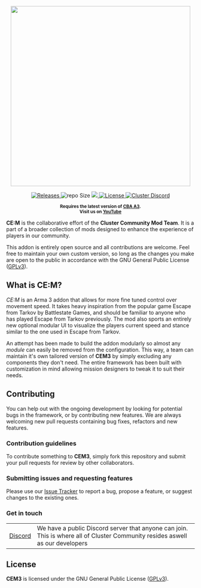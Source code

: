 <p align="center">
    <img src="https://raw.githubusercontent.com/clustermod/CEM3/main/extras/assets/logo/black/cem3_logo_trans.png" width="480">
</p>

<p align="center">
    <a href="https://github.com/clustermod/CEM3/releases">
        <img src="https://img.shields.io/github/v/release/clustermod/CEM3?style=flat-square" alt="Releases">
    </a>
    <a>
    <img src="https://img.shields.io/github/repo-size/clustermod/CEM3?style=flat-square" alt="repo Size">
    </a>
    <a href="https://github.com/clustermod/CEM3/issues" alt="Issue Tracker">
        <img src="https://img.shields.io/github/issues-raw/clustermod/CEM3?style=flat-square">
    </a>
    <a href="https://github.com/clustermod/CEM3/blob/master/LICENSE">
        <img src="https://img.shields.io/github/license/clustermod/CEM3?style=flat-square" alt="License">
    </a>
    <a href="https://discord.gg/6Sq6hDgbGF">
        <img src="https://img.shields.io/badge/Discord-Join-darkviolet.svg?style=flat-square" alt="Cluster Discord"">
    </a>
</p>

<p align="center">
    <sup><strong>Requires the latest version of <a href="https://github.com/CBATeam/CBA_A3/releases">CBA A3</a>.<br/>
    Visit us on <a href="https://www.youtube.com/channel/UCHvqA1frU_R9cqCW_5rmM4w">YouTube</a></strong></sup>
</p>

**CE:M** is the collaborative effort of the **Cluster Community Mod Team**. It is a part of a broader collection of mods designed to enhance the experience of players in our community.

This addon is entirely open source and all contributions are welcome. Feel free to maintain your own custom version, so long as the changes you make are open to the public in accordance with the GNU General Public License ([GPLv3](https://github.com/Clustermod/CEM3/blob/master/LICENSE)).

## What is CE:M?
*CE:M* is an Arma 3 addon that allows for more fine tuned control over movement speed. It takes heavy inspiration from the popular game Escape from Tarkov by Battlestate Games, and should be familiar to anyone who has played Escape from Tarkov previously.
The mod also sports an entirely new optional modular UI to visualize the players current speed and stance similar to the one used in Escape from Tarkov.

An attempt has been made to build the addon modularly so almost any *module* can easily be removed from the configuration. This way, a team can maintain it's own tailored version of **CEM3** by simply excluding any components they don't need. The entire framework has been built with customization in mind allowing mission designers to tweak it to suit their needs.

## Contributing
You can help out with the ongoing development by looking for potential bugs in the framework, or by contributing new features. We are always welcoming new pull requests containing bug fixes, refactors and new features.

### Contribution guidelines
To contribute something to **CEM3**, simply fork this repository and submit your pull requests for review by other collaborators.

### Submitting issues and requesting features
Please use our [Issue Tracker](https://github.com/Tapawingo/CEM3/issues) to report a bug, propose a feature, or suggest changes to the existing ones.

### Get in touch
<table>
  <tr>
    <td><a href="https://discord.com/invite/6Sq6hDgbGF">Discord</a></td>
    <td>We have a public Discord server that anyone can join. This is where all of Cluster Community resides aswell as our developers</td>
  </tr>
</table>

## License
**CEM3** is licensed under the GNU General Public License ([GPLv3](https://github.com/Tapawingo/CEM3/blob/master/LICENSE)).
